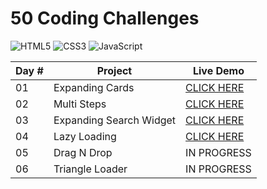 # 50 Coding Challenges

![HTML5](https://img.shields.io/badge/HTML5-E34F26?style=for-the-badge&logo=html5&logoColor=white) ![CSS3](https://img.shields.io/badge/CSS3-1572B6?style=for-the-badge&logo=css3&logoColor=white) ![JavaScript](https://img.shields.io/badge/JavaScript-F7DF1E?style=for-the-badge&logo=javascript&logoColor=black)

| Day # | Project | Live Demo |
|-----------------|-----------------|-----------------|
| 01 | Expanding Cards | [CLICK HERE](https://rainbow-gumdrop-542c61.netlify.app/) |
| 02 | Multi Steps | [CLICK HERE](https://comfy-frangollo-fbf772.netlify.app/) |
| 03 | Expanding Search Widget | [CLICK HERE](https://relaxed-snickerdoodle-d6b5ef.netlify.app/) |
| 04 | Lazy Loading | [CLICK HERE](https://resplendent-pixie-d84296.netlify.app/) |
| 05 | Drag N Drop | IN PROGRESS |
| 06 | Triangle Loader | IN PROGRESS |
